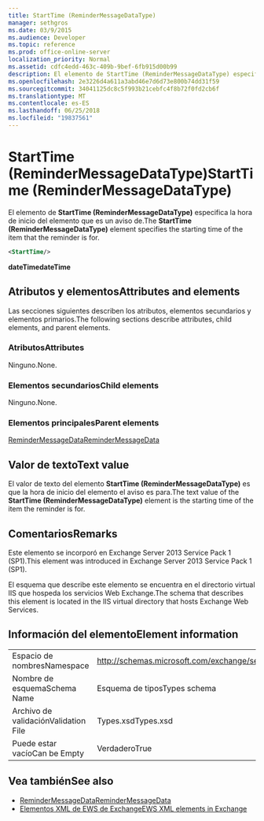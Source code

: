 ```yaml
---
title: StartTime (ReminderMessageDataType)
manager: sethgros
ms.date: 03/9/2015
ms.audience: Developer
ms.topic: reference
ms.prod: office-online-server
localization_priority: Normal
ms.assetid: cdfc4edd-463c-409b-9bef-6fb915d00b99
description: El elemento de StartTime (ReminderMessageDataType) especifica la hora de inicio del elemento que es un aviso de.
ms.openlocfilehash: 2e3226d4a611a3abd46e7d6d73e800b74dd31f59
ms.sourcegitcommit: 34041125dc8c5f993b21cebfc4f8b72f0fd2cb6f
ms.translationtype: MT
ms.contentlocale: es-ES
ms.lasthandoff: 06/25/2018
ms.locfileid: "19837561"
---
```

# <a name="starttime-remindermessagedatatype"></a><span data-ttu-id="25d94-103">StartTime (ReminderMessageDataType)</span><span class="sxs-lookup"><span data-stu-id="25d94-103">StartTime (ReminderMessageDataType)</span></span>

<span data-ttu-id="25d94-104">El elemento de **StartTime (ReminderMessageDataType)** especifica la hora de inicio del elemento que es un aviso de.</span><span class="sxs-lookup"><span data-stu-id="25d94-104">The **StartTime (ReminderMessageDataType)** element specifies the starting time of the item that the reminder is for.</span></span> 
  
```XML
<StartTime/>
```

<span data-ttu-id="25d94-105">**dateTime**</span><span class="sxs-lookup"><span data-stu-id="25d94-105">**dateTime**</span></span>

## <a name="attributes-and-elements"></a><span data-ttu-id="25d94-106">Atributos y elementos</span><span class="sxs-lookup"><span data-stu-id="25d94-106">Attributes and elements</span></span>

<span data-ttu-id="25d94-107">Las secciones siguientes describen los atributos, elementos secundarios y elementos primarios.</span><span class="sxs-lookup"><span data-stu-id="25d94-107">The following sections describe attributes, child elements, and parent elements.</span></span>
  
### <a name="attributes"></a><span data-ttu-id="25d94-108">Atributos</span><span class="sxs-lookup"><span data-stu-id="25d94-108">Attributes</span></span>

<span data-ttu-id="25d94-109">Ninguno.</span><span class="sxs-lookup"><span data-stu-id="25d94-109">None.</span></span>
  
### <a name="child-elements"></a><span data-ttu-id="25d94-110">Elementos secundarios</span><span class="sxs-lookup"><span data-stu-id="25d94-110">Child elements</span></span>

<span data-ttu-id="25d94-111">Ninguno.</span><span class="sxs-lookup"><span data-stu-id="25d94-111">None.</span></span>
  
### <a name="parent-elements"></a><span data-ttu-id="25d94-112">Elementos principales</span><span class="sxs-lookup"><span data-stu-id="25d94-112">Parent elements</span></span>

[<span data-ttu-id="25d94-113">ReminderMessageData</span><span class="sxs-lookup"><span data-stu-id="25d94-113">ReminderMessageData</span></span>](remindermessagedata.md)
  
## <a name="text-value"></a><span data-ttu-id="25d94-114">Valor de texto</span><span class="sxs-lookup"><span data-stu-id="25d94-114">Text value</span></span>

<span data-ttu-id="25d94-115">El valor de texto del elemento **StartTime (ReminderMessageDataType)** es que la hora de inicio del elemento el aviso es para.</span><span class="sxs-lookup"><span data-stu-id="25d94-115">The text value of the **StartTime (ReminderMessageDataType)** element is the starting time of the item the reminder is for.</span></span> 
  
## <a name="remarks"></a><span data-ttu-id="25d94-116">Comentarios</span><span class="sxs-lookup"><span data-stu-id="25d94-116">Remarks</span></span>

<span data-ttu-id="25d94-117">Este elemento se incorporó en Exchange Server 2013 Service Pack 1 (SP1).</span><span class="sxs-lookup"><span data-stu-id="25d94-117">This element was introduced in Exchange Server 2013 Service Pack 1 (SP1).</span></span>
  
<span data-ttu-id="25d94-118">El esquema que describe este elemento se encuentra en el directorio virtual IIS que hospeda los servicios Web Exchange.</span><span class="sxs-lookup"><span data-stu-id="25d94-118">The schema that describes this element is located in the IIS virtual directory that hosts Exchange Web Services.</span></span>
  
## <a name="element-information"></a><span data-ttu-id="25d94-119">Información del elemento</span><span class="sxs-lookup"><span data-stu-id="25d94-119">Element information</span></span>

|||
|:-----|:-----|
|<span data-ttu-id="25d94-120">Espacio de nombres</span><span class="sxs-lookup"><span data-stu-id="25d94-120">Namespace</span></span>  <br/> |http://schemas.microsoft.com/exchange/services/2006/types  <br/> |
|<span data-ttu-id="25d94-121">Nombre de esquema</span><span class="sxs-lookup"><span data-stu-id="25d94-121">Schema Name</span></span>  <br/> |<span data-ttu-id="25d94-122">Esquema de tipos</span><span class="sxs-lookup"><span data-stu-id="25d94-122">Types schema</span></span>  <br/> |
|<span data-ttu-id="25d94-123">Archivo de validación</span><span class="sxs-lookup"><span data-stu-id="25d94-123">Validation File</span></span>  <br/> |<span data-ttu-id="25d94-124">Types.xsd</span><span class="sxs-lookup"><span data-stu-id="25d94-124">Types.xsd</span></span>  <br/> |
|<span data-ttu-id="25d94-125">Puede estar vacío</span><span class="sxs-lookup"><span data-stu-id="25d94-125">Can be Empty</span></span>  <br/> |<span data-ttu-id="25d94-126">Verdadero</span><span class="sxs-lookup"><span data-stu-id="25d94-126">True</span></span>  <br/> |
   
## <a name="see-also"></a><span data-ttu-id="25d94-127">Vea también</span><span class="sxs-lookup"><span data-stu-id="25d94-127">See also</span></span>

- [<span data-ttu-id="25d94-128">ReminderMessageData</span><span class="sxs-lookup"><span data-stu-id="25d94-128">ReminderMessageData</span></span>](remindermessagedata.md)
- [<span data-ttu-id="25d94-129">Elementos XML de EWS de Exchange</span><span class="sxs-lookup"><span data-stu-id="25d94-129">EWS XML elements in Exchange</span></span>](ews-xml-elements-in-exchange.md)

